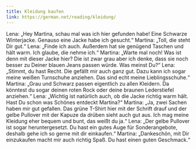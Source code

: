 ```yaml
---
title: Kleidung kaufen
link: https://german.net/reading/kleidung/
---
```


Lena: „Hey Martina, schau mal was ich hier gefunden habe! Eine Schwarze Winterjacke. Genauso eine Jacke habe ich gesucht.“
Martina: „Toll, die steht Dir gut.“
Lena: „Finde ich auch. Außerdem hat sie genügend Taschen und hält warm. Ich glaube, die nehme ich.“
Martina: „Warte mal noch! Was ist denn mit dieser Jacke hier? Die ist zwar grau aber ich denke, dass sie noch besser zu Deiner blauen Jeans passen würde. Was meinst Du?“
Lena: „Stimmt, du hast Recht. Die gefällt mir auch ganz gut. Dazu kann ich sogar meine weißen Turnschuhe anziehen. Das sind echt meine Lieblingsschuhe.“
Martina: „Grau und Schwarz passen eigentlich zu allen Kleidern. Da könntest du sogar deinen roten Rock oder deine braunen Lederstiefel anziehen.“
Lena: „Wichtig ist natürlich auch, ob die Jacke richtig warm hält. Hast Du schon was Schönes entdeckt Martina?“
Martina: „Ja, zwei Sachen haben mir gut gefallen. Das grüne T-Shirt hier mit der Schrift drauf und der gelbe Pullover mit der Kapuze da drüben sieht auch gut aus. Ich mag meine Kleidung eher bequem und bunt, das weißt du ja.“
Lena: „Der gelbe Pullover ist sogar heruntergesetzt. Du hast ein gutes Auge für Sonderangebote, deshalb gehe ich so gerne mit dir einkaufen.“
Martina: „Dankeschön, mit Dir einzukaufen macht mir auch richtig Spaß. Du hast einen guten Geschmack.“